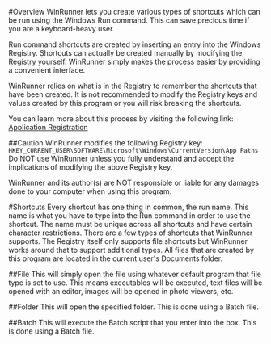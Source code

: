#Overview
WinRunner lets you create various types of shortcuts which can be run using the Windows Run command. This can save precious time if you are a keyboard-heavy user.

Run command shortcuts are created by inserting an entry into the Windows Registry. Shortcuts can actually be created manually by modifying the Registry yourself. WinRunner simply makes the process easier by providing a convenient interface.

WinRunner relies on what is in the Registry to remember the shortcuts that have been created. It is not recommended to modify the Registry keys and values created by this program or you will risk breaking the shortcuts.

You can learn more about this process by visiting the following link: [Application Registration](https://msdn.microsoft.com/en-us/library/windows/desktop/ee872121(v=vs.85).aspx)

##Caution
WinRunner modifies the following Registry key:
`HKEY_CURRENT_USER\SOFTWARE\Microsoft\Windows\CurrentVersion\App Paths`
Do NOT use WinRunner unless you fully understand and accept the implications of modifying the above Registry key.

WinRunner and its author(s) are NOT responsible or liable for any damages done to your computer when using this program.

#Shortcuts
Every shortcut has one thing in common, the run name. This name is what you have to type into the Run command in order to use the shortcut. The name must be unique across all shortcuts and have certain character restrictions.
There are a few types of shortcuts that WinRunner supports. The Registry itself only supports file shortcuts but WinRunner works around that to support additional types. All files that are created by this program are located in the current user's Documents folder.

##File
This will simply open the file using whatever default program that file type is set to use. This means executables will be executed, text files will be opened with an editor, images will be opened in photo viewers, etc.

##Folder
This will open the specified folder. This is done using a Batch file.

##Batch
This will execute the Batch script that you enter into the box. This is done using a Batch file.
